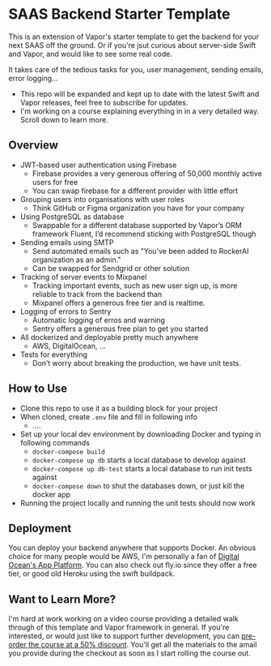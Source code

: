 # SAAS Backend Starter Template
This is an extension of Vapor's starter template to get the backend for your next SAAS off the ground. Or if you're jsut curious about server-side Swift and Vapor, and would like to see some real code.

It takes care of the tedious tasks for you, user management, sending emails, error logging...

- This repo will be expanded and kept up to date with the latest Swift and Vapor releases, feel free to subscribe for updates.
- I'm working on a course explaining everything in in a very detailed way. Scroll down to learn more.

## Overview
- JWT-based user authentication using Firebase
  - Firebase provides a very generous offering of 50,000 monthly active users for free
  - You can swap firebase for a different provider with little effort
- Grouping users into organisations with user roles
  - Think GitHub or Figma organization you have for your company
- Using PostgreSQL as database
  - Swappable for a different database supported by Vapor’s ORM framework Fluent, I’d recommend sticking with PostgreSQL though
- Sending emails using SMTP
  - Send automated emails such as "You've been added to RockerAI organization as an admin."
  - Can be swapped for Sendgrid or other solution
- Tracking of server events to Mixpanel
  - Tracking important events, such as new user sign up, is more reliable to track from the backend than
  - Mixpanel offers a generous free tier and is realtime.
- Logging of errors to Sentry
  - Automatic logging of erros and warning
  - Sentry offers a generous free plan to get you started
- All dockerized and deployable pretty much anywhere
  - AWS, DigitalOcean, ...
- Tests for everything
  - Don’t worry about breaking the production, we have unit tests.


 
## How to Use
- Clone this repo to use it as a building block for your project
- When cloned, create `.env` file and fill in following info
  - ....
- Set up your local dev environment by downloading Docker and typing in following commands
  - `docker-compose build`
  - `docker-compose up db` starts a local database to develop against
  - `docker-compose up db-test` starts a local database to run init tests against
  - `docker-compose down` to shut the databases down, or just kill the docker app
- Running the project locally and running the unit tests should now work



## Deployment
You can deploy your backend anywhere that supports Docker. An obvious choice for many people would be AWS, I'm personally a fan of [Digital Ocean's App Platform](https://m.do.co/c/9e21fc78af92). 
You can also check out fly.io since they offer a free tier, or good old Heroku using the swift buildpack.



## Want to Learn More?
I'm hard at work working on a video course providing a detailed walk through of this template and Vapor framework in general. If you're interested, or would just like to support further development, you can [pre-order the course at a 50% discount](https://buy.stripe.com/3cs5l87trcH01zOfYZ). You'll get all the materials to the amail you provide during the checkout as soon as I start rolling the course out.

